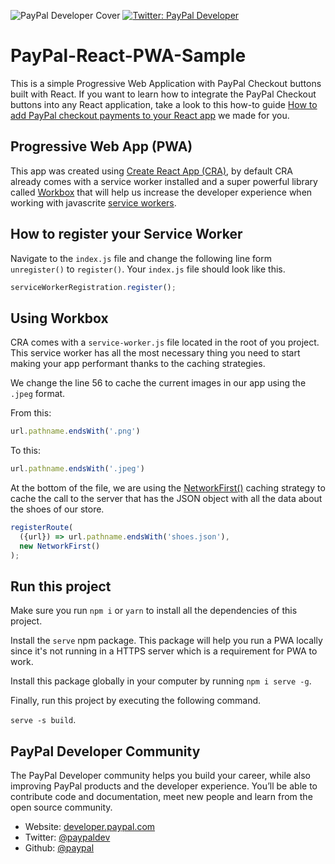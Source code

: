 ![PayPal Developer Cover](https://github.com/paypaldev/.github/blob/main/pp-cover.png)
<a href="https://twitter.com/paypaldev" target="_blank">
    <img alt="Twitter: PayPal Developer" src="https://img.shields.io/twitter/follow/paypaldev?style=social" />
</a>

# PayPal-React-PWA-Sample
This is a simple Progressive Web Application with PayPal Checkout buttons built with React. If you want to learn how to integrate the PayPal Checkout buttons into any React application, take a look to this how-to guide [How to add PayPal checkout payments to your React app](https://dev.to/paypaldeveloper/how-to-add-paypal-checkout-payments-to-your-react-app-53aa) we made for you. 

## Progressive Web App (PWA)

This app was created using [Create React App (CRA)](https://create-react-app.dev/), by default CRA already comes with a service worker installed and a super powerful library called [Workbox](https://developer.chrome.com/docs/workbox/) that will help us increase the developer experience when working with javascrite [service workers](https://developer.mozilla.org/en-US/docs/Web/API/Service_Worker_API).

## How to register your Service Worker

Navigate to the `index.js` file and change the following line form `unregister()` to `register()`. Your `index.js` file should look like this.

```javascript
serviceWorkerRegistration.register();
```

## Using Workbox

CRA comes with a `service-worker.js` file located in the root of you project. This service worker has all the most necessary thing you need to start making your app performant thanks to the caching strategies. 

We change the line 56 to cache the current images in our app using the `.jpeg` format.

From this:

```javascript
url.pathname.endsWith('.png')
```
To this:
```javascript
url.pathname.endsWith('.jpeg')
```

At the bottom of the file, we are using the [NetworkFirst()](https://developer.chrome.com/docs/workbox/modules/workbox-strategies/#network-first-network-falling-back-to-cache) caching strategy to cache the call to the server that has the JSON object with all the data about the shoes of our store.

```javascript
registerRoute(
  ({url}) => url.pathname.endsWith('shoes.json'),
  new NetworkFirst()
);
```

## Run this project

Make sure you run `npm i` or `yarn` to install all the dependencies of this project.

Install the `serve` npm package. This package will help you run a PWA locally since it's not running in a HTTPS server which is a requirement for PWA to work.

Install this package globally in your computer by running `npm i serve -g`.

Finally, run this project by executing the following command.

`serve -s build`.

## PayPal Developer Community
The PayPal Developer community helps you build your career, while also improving PayPal products and the developer experience. You’ll be able to contribute code and documentation, meet new people and learn from the open source community.

* Website: [developer.paypal.com](https://developer.paypal.com)
* Twitter: [@paypaldev](https://twitter.com/paypaldev)
* Github:  [@paypal](https://github.com/paypal)




